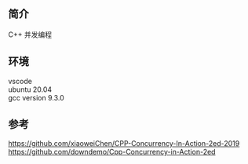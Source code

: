 ## 简介
C++ 并发编程

## 环境
vscode  
ubuntu 20.04    
gcc version 9.3.0

## 参考
https://github.com/xiaoweiChen/CPP-Concurrency-In-Action-2ed-2019
https://github.com/downdemo/Cpp-Concurrency-in-Action-2ed